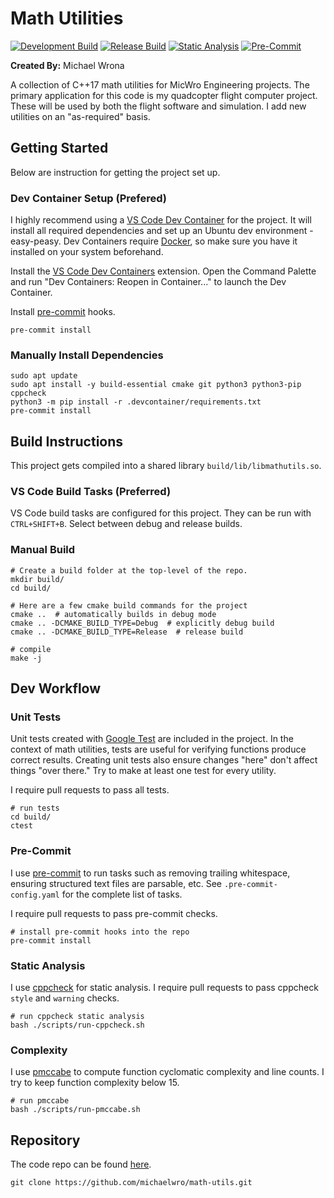 # Math Utilities

[![Development Build](https://github.com/michaelwro/math-utils/actions/workflows/build-test-main.yml/badge.svg)](https://github.com/michaelwro/math-utils/actions/workflows/build-test-main.yml) [![Release Build](https://github.com/michaelwro/math-utils/actions/workflows/build-test-release.yml/badge.svg)](https://github.com/michaelwro/math-utils/actions/workflows/build-test-release.yml) [![Static Analysis](https://github.com/michaelwro/math-utils/actions/workflows/static-analysis.yml/badge.svg)](https://github.com/michaelwro/math-utils/actions/workflows/static-analysis.yml) [![Pre-Commit](https://github.com/michaelwro/math-utils/actions/workflows/pre-commit.yml/badge.svg)](https://github.com/michaelwro/math-utils/actions/workflows/pre-commit.yml)

**Created By:** Michael Wrona

A collection of C++17 math utilities for MicWro Engineering projects. The primary application for this code is my quadcopter flight computer project. These will be used by both the flight software and simulation. I add new utilities on an "as-required" basis.

## Getting Started

Below are instruction for getting the project set up.

### Dev Container Setup (Prefered)

I highly recommend using a [VS Code Dev Container](https://code.visualstudio.com/docs/devcontainers/containers) for the project. It will install all required dependencies and set up an Ubuntu dev environment - easy-peasy. Dev Containers require [Docker](https://docs.docker.com/engine/install/), so make sure you have it installed on your system beforehand.

Install the [VS Code Dev Containers](vscode:extension/ms-vscode-remote.remote-containers) extension. Open the Command Palette and run "Dev Containers: Reopen in Container..." to launch the Dev Container.

Install [pre-commit](https://pre-commit.com/) hooks.

```shell
pre-commit install
```

### Manually Install Dependencies

```shell
sudo apt update
sudo apt install -y build-essential cmake git python3 python3-pip cppcheck
python3 -m pip install -r .devcontainer/requirements.txt
pre-commit install
```

## Build Instructions

This project gets compiled into a shared library `build/lib/libmathutils.so`.

### VS Code Build Tasks (Preferred)

VS Code build tasks are configured for this project. They can be run with `CTRL+SHIFT+B`. Select between debug and release builds.

### Manual Build

```shell
# Create a build folder at the top-level of the repo.
mkdir build/
cd build/

# Here are a few cmake build commands for the project
cmake ..  # automatically builds in debug mode
cmake .. -DCMAKE_BUILD_TYPE=Debug  # explicitly debug build
cmake .. -DCMAKE_BUILD_TYPE=Release  # release build

# compile
make -j
```

## Dev Workflow

### Unit Tests

Unit tests created with [Google Test](https://github.com/google/googletest) are included in the project. In the context of math utilities, tests are useful for verifying functions produce correct results. Creating unit tests also ensure changes "here" don't affect things "over there." Try to make at least one test for every utility.

I require pull requests to pass all tests.

```shell
# run tests
cd build/
ctest
```

### Pre-Commit

I use [pre-commit](https://pre-commit.com/) to run tasks such as removing trailing whitespace, ensuring structured text files are parsable, etc. See `.pre-commit-config.yaml` for the complete list of tasks.

I require pull requests to pass pre-commit checks.

```shell
# install pre-commit hooks into the repo
pre-commit install
```

### Static Analysis

I use [cppcheck](https://cppcheck.sourceforge.io/) for static analysis. I require pull requests to pass cppcheck `style` and `warning` checks.

```shell
# run cppcheck static analysis
bash ./scripts/run-cppcheck.sh
```

### Complexity

I use [pmccabe](https://manpages.ubuntu.com/manpages/focal/man1/pmccabe.1.html) to compute function cyclomatic complexity and line counts. I try to keep function complexity below 15.

```shell
# run pmccabe
bash ./scripts/run-pmccabe.sh
```

## Repository

The code repo can be found [here](https://github.com/michaelwro/math-utils).

```shell
git clone https://github.com/michaelwro/math-utils.git
```
